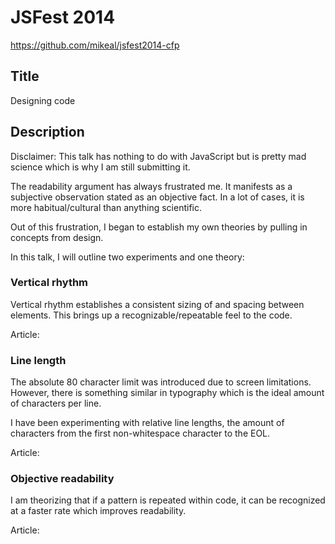 # JSFest 2014
https://github.com/mikeal/jsfest2014-cfp

## Title
Designing code

## Description
Disclaimer: This talk has nothing to do with JavaScript but is pretty mad science which is why I am still submitting it.

The readability argument has always frustrated me. It manifests as a subjective observation stated as an objective fact. In a lot of cases, it is more habitual/cultural than anything scientific.

Out of this frustration, I began to establish my own theories by pulling in concepts from design.

In this talk, I will outline two experiments and one theory:

### Vertical rhythm
Vertical rhythm establishes a consistent sizing of and spacing between elements. This brings up a recognizable/repeatable feel to the code.

Article:

### Line length
The absolute 80 character limit was introduced due to screen limitations. However, there is something similar in typography which is the ideal amount of characters per line.

I have been experimenting with relative line lengths, the amount of characters from the first non-whitespace character to the EOL.

Article:

### Objective readability
I am theorizing that if a pattern is repeated within code, it can be recognized at a faster rate which improves readability.

Article:

